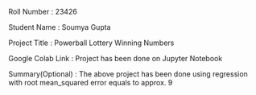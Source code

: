 Roll Number       : 23426

Student Name      : Soumya Gupta

Project Title     : Powerball Lottery Winning Numbers

Google Colab Link : Project has been done on Jupyter Notebook

Summary(Optional) : The above project has been done using regression with root mean_squared error equals to approx. 9
